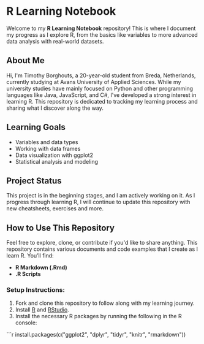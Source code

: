 # R Learning Notebook

Welcome to my **R Learning Notebook** repository! This is where I document my progress as I explore R, from the basics like variables to more advanced data analysis with real-world datasets.

## About Me

Hi, I'm Timothy Borghouts, a 20-year-old student from Breda, Netherlands, currently studying at Avans University of Applied Sciences. While my university studies have mainly focused on Python and other programming languages like Java, JavaScript, and C#, I've developed a strong interest in learning R. This repository is dedicated to tracking my learning process and sharing what I discover along the way.

## Learning Goals

-   Variables and data types
-   Working with data frames
-   Data visualization with ggplot2
-   Statistical analysis and modeling

## Project Status

This project is in the beginning stages, and I am actively working on it. As I progress through learning R, I will continue to update this repository with new cheatsheets, exercises and more.

## How to Use This Repository

Feel free to explore, clone, or contribute if you'd like to share anything. This repository contains various documents and code examples that I create as I learn R. You’ll find:

-   **R Markdown (.Rmd)**
-   **.R Scripts**

### Setup Instructions:

1.  Fork and clone this repository to follow along with my learning journey.
2.  Install [R](https://cran.r-project.org/bin/windows/base/) and [RStudio](https://posit.co/download/rstudio-desktop/).
3.  Install the necessary R packages by running the following in the R console:

\`\`\`r install.packages(c("ggplot2", "dplyr", "tidyr", "knitr", "rmarkdown"))
